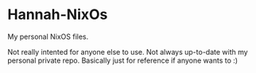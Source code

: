 # Hannah-NixOs
My personal NixOS files. 

Not really intented for anyone else to use. Not always up-to-date with my personal private repo. 
Basically just for reference if anyone wants to :) 